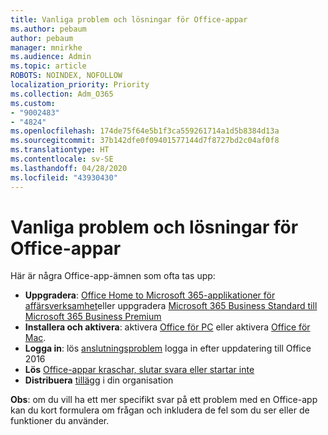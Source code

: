 ```yaml
---
title: Vanliga problem och lösningar för Office-appar
ms.author: pebaum
author: pebaum
manager: mnirkhe
ms.audience: Admin
ms.topic: article
ROBOTS: NOINDEX, NOFOLLOW
localization_priority: Priority
ms.collection: Adm_O365
ms.custom:
- "9002483"
- "4824"
ms.openlocfilehash: 174de75f64e5b1f3ca559261714a1d5b8384d13a
ms.sourcegitcommit: 37b142dfe0f09401577144d7f8727bd2c04af0f8
ms.translationtype: HT
ms.contentlocale: sv-SE
ms.lasthandoff: 04/28/2020
ms.locfileid: "43930430"
---
```

# <a name="common-issues-and-resolutions-with-office-apps"></a>Vanliga problem och lösningar för Office-appar

Här är några Office-app-ämnen som ofta tas upp:

- **Uppgradera**: [Office Home to Microsoft 365-applikationer för affärsverksamhet](https://support.office.com/article/how-do-i-upgrade-office-ee68f6cf-422f-464a-82ec-385f65391350#OfficeVersion=Office_365_subscription)eller uppgradera [Microsoft 365 Business Standard till Microsoft 365 Business Premium](https://docs.microsoft.com/microsoft-365/business/migrate-to-microsoft-365-business)
- **Installera och aktivera**: aktivera [Office för PC](https://support.office.com/article/activate-office-5bd38f38-db92-448b-a982-ad170b1e187e) eller aktivera [Office för Mac](https://support.office.com/article/activate-office-for-mac-7f6646b1-bb14-422a-9ad4-a53410fcefb2).
- **Logga in**: lös [anslutningsproblem](https://docs.microsoft.com/office365/troubleshoot/authentication/connection-issue-when-sign-in-office-2016) logga in efter uppdatering till Office 2016
- **Lös** [Office-appar kraschar, slutar svara eller startar inte](https://docs.microsoft.com/alchemyinsights/office-apps-don't-launch-start)
- **Distribuera** [tillägg](https://docs.microsoft.com/microsoft-365/admin/manage/manage-deployment-of-add-ins?view=o365-worldwide) i din organisation

**Obs**: om du vill ha ett mer specifikt svar på ett problem med en Office-app kan du kort formulera om frågan och inkludera de fel som du ser eller de funktioner du använder.
